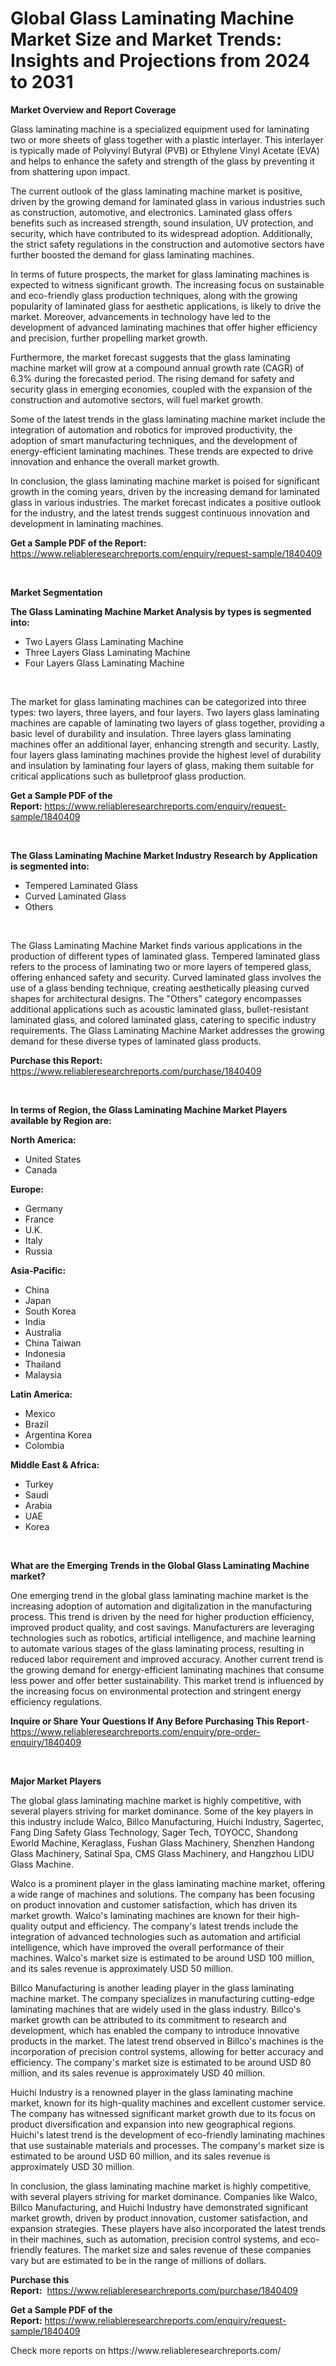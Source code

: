 <p><h1>Global Glass Laminating Machine Market Size and Market Trends: Insights and Projections from 2024 to 2031</h1></p><p><strong>Market Overview and Report Coverage</strong></p>
<p><p>Glass laminating machine is a specialized equipment used for laminating two or more sheets of glass together with a plastic interlayer. This interlayer is typically made of Polyvinyl Butyral (PVB) or Ethylene Vinyl Acetate (EVA) and helps to enhance the safety and strength of the glass by preventing it from shattering upon impact.</p><p>The current outlook of the glass laminating machine market is positive, driven by the growing demand for laminated glass in various industries such as construction, automotive, and electronics. Laminated glass offers benefits such as increased strength, sound insulation, UV protection, and security, which have contributed to its widespread adoption. Additionally, the strict safety regulations in the construction and automotive sectors have further boosted the demand for glass laminating machines.</p><p>In terms of future prospects, the market for glass laminating machines is expected to witness significant growth. The increasing focus on sustainable and eco-friendly glass production techniques, along with the growing popularity of laminated glass for aesthetic applications, is likely to drive the market. Moreover, advancements in technology have led to the development of advanced laminating machines that offer higher efficiency and precision, further propelling market growth.</p><p>Furthermore, the market forecast suggests that the glass laminating machine market will grow at a compound annual growth rate (CAGR) of 6.3% during the forecasted period. The rising demand for safety and security glass in emerging economies, coupled with the expansion of the construction and automotive sectors, will fuel market growth.</p><p>Some of the latest trends in the glass laminating machine market include the integration of automation and robotics for improved productivity, the adoption of smart manufacturing techniques, and the development of energy-efficient laminating machines. These trends are expected to drive innovation and enhance the overall market growth.</p><p>In conclusion, the glass laminating machine market is poised for significant growth in the coming years, driven by the increasing demand for laminated glass in various industries. The market forecast indicates a positive outlook for the industry, and the latest trends suggest continuous innovation and development in laminating machines.</p></p>
<p><strong>Get a Sample PDF of the Report:</strong> <a href="https://www.reliableresearchreports.com/enquiry/request-sample/1840409">https://www.reliableresearchreports.com/enquiry/request-sample/1840409</a></p>
<p>&nbsp;</p>
<p><strong>Market Segmentation</strong></p>
<p><strong>The Glass Laminating Machine Market Analysis by types is segmented into:</strong></p>
<p><ul><li>Two Layers Glass Laminating Machine</li><li>Three Layers Glass Laminating Machine</li><li>Four Layers Glass Laminating Machine</li></ul></p>
<p>&nbsp;</p>
<p><p>The market for glass laminating machines can be categorized into three types: two layers, three layers, and four layers. Two layers glass laminating machines are capable of laminating two layers of glass together, providing a basic level of durability and insulation. Three layers glass laminating machines offer an additional layer, enhancing strength and security. Lastly, four layers glass laminating machines provide the highest level of durability and insulation by laminating four layers of glass, making them suitable for critical applications such as bulletproof glass production.</p></p>
<p><strong>Get a Sample PDF of the Report:</strong>&nbsp;<a href="https://www.reliableresearchreports.com/enquiry/request-sample/1840409">https://www.reliableresearchreports.com/enquiry/request-sample/1840409</a></p>
<p>&nbsp;</p>
<p><strong>The Glass Laminating Machine Market Industry Research by Application is segmented into:</strong></p>
<p><ul><li>Tempered Laminated Glass</li><li>Curved Laminated Glass</li><li>Others</li></ul></p>
<p>&nbsp;</p>
<p><p>The Glass Laminating Machine Market finds various applications in the production of different types of laminated glass. Tempered laminated glass refers to the process of laminating two or more layers of tempered glass, offering enhanced safety and security. Curved laminated glass involves the use of a glass bending technique, creating aesthetically pleasing curved shapes for architectural designs. The "Others" category encompasses additional applications such as acoustic laminated glass, bullet-resistant laminated glass, and colored laminated glass, catering to specific industry requirements. The Glass Laminating Machine Market addresses the growing demand for these diverse types of laminated glass products.</p></p>
<p><strong>Purchase this Report:</strong>&nbsp; <a href="https://www.reliableresearchreports.com/purchase/1840409">https://www.reliableresearchreports.com/purchase/1840409</a></p>
<p>&nbsp;</p>
<p><strong>In terms of Region, the Glass Laminating Machine Market Players available by Region are:</strong></p>
<p>
    <p> <strong> North America: </strong>
        <ul>
            <li>United States</li>
            <li>Canada</li>
        </ul>
        </p> 
    <p> <strong> Europe: </strong>
        <ul>
            <li>Germany</li>
            <li>France</li>
            <li>U.K.</li>
            <li>Italy</li>
            <li>Russia</li>
        </ul>
        </p> 
    <p> <strong> Asia-Pacific: </strong>
        <ul>
            <li>China</li>
            <li>Japan</li>
            <li>South Korea</li>
            <li>India</li>
            <li>Australia</li>
            <li>China Taiwan</li>
            <li>Indonesia</li>
            <li>Thailand</li>
            <li>Malaysia</li>
        </ul>
        </p> 
    <p> <strong> Latin America: </strong>
        <ul>
            <li>Mexico</li>
            <li>Brazil</li>
            <li>Argentina Korea</li>
            <li>Colombia</li>
        </ul>
        </p> 
    <p> <strong> Middle East & Africa: </strong>
        <ul>
            <li>Turkey</li>
            <li>Saudi</li>
            <li>Arabia</li>
            <li>UAE</li>
            <li>Korea</li>
        </ul>
    </p>
    </p>
<p>&nbsp;</p>
<p><strong>What are the Emerging Trends in the Global Glass Laminating Machine market?</strong></p>
<p><p>One emerging trend in the global glass laminating machine market is the increasing adoption of automation and digitalization in the manufacturing process. This trend is driven by the need for higher production efficiency, improved product quality, and cost savings. Manufacturers are leveraging technologies such as robotics, artificial intelligence, and machine learning to automate various stages of the glass laminating process, resulting in reduced labor requirement and improved accuracy. Another current trend is the growing demand for energy-efficient laminating machines that consume less power and offer better sustainability. This market trend is influenced by the increasing focus on environmental protection and stringent energy efficiency regulations.</p></p>
<p><strong>Inquire or Share Your Questions If Any Before Purchasing This Report</strong>- <a href="https://www.reliableresearchreports.com/enquiry/pre-order-enquiry/1840409">https://www.reliableresearchreports.com/enquiry/pre-order-enquiry/1840409</a></p>
<p>&nbsp;</p>
<p><strong>Major Market Players</strong></p>
<p><p>The global glass laminating machine market is highly competitive, with several players striving for market dominance. Some of the key players in this industry include Walco, Billco Manufacturing, Huichi Industry, Sagertec, Fang Ding Safety Glass Technology, Sager Tech, TOYOCC, Shandong Eworld Machine, Keraglass, Fushan Glass Machinery, Shenzhen Handong Glass Machinery, Satinal Spa, CMS Glass Machinery, and Hangzhou LIDU Glass Machine.</p><p>Walco is a prominent player in the glass laminating machine market, offering a wide range of machines and solutions. The company has been focusing on product innovation and customer satisfaction, which has driven its market growth. Walco's laminating machines are known for their high-quality output and efficiency. The company's latest trends include the integration of advanced technologies such as automation and artificial intelligence, which have improved the overall performance of their machines. Walco's market size is estimated to be around USD 100 million, and its sales revenue is approximately USD 50 million.</p><p>Billco Manufacturing is another leading player in the glass laminating machine market. The company specializes in manufacturing cutting-edge laminating machines that are widely used in the glass industry. Billco's market growth can be attributed to its commitment to research and development, which has enabled the company to introduce innovative products in the market. The latest trend observed in Billco's machines is the incorporation of precision control systems, allowing for better accuracy and efficiency. The company's market size is estimated to be around USD 80 million, and its sales revenue is approximately USD 40 million.</p><p>Huichi Industry is a renowned player in the glass laminating machine market, known for its high-quality machines and excellent customer service. The company has witnessed significant market growth due to its focus on product diversification and expansion into new geographical regions. Huichi's latest trend is the development of eco-friendly laminating machines that use sustainable materials and processes. The company's market size is estimated to be around USD 60 million, and its sales revenue is approximately USD 30 million.</p><p>In conclusion, the glass laminating machine market is highly competitive, with several players striving for market dominance. Companies like Walco, Billco Manufacturing, and Huichi Industry have demonstrated significant market growth, driven by product innovation, customer satisfaction, and expansion strategies. These players have also incorporated the latest trends in their machines, such as automation, precision control systems, and eco-friendly features. The market size and sales revenue of these companies vary but are estimated to be in the range of millions of dollars.</p></p>
<p><strong>Purchase this Report:</strong>&nbsp;&nbsp;<a href="https://www.reliableresearchreports.com/purchase/1840409">https://www.reliableresearchreports.com/purchase/1840409</a></p>
<p></p>
<p><strong>Get a Sample PDF of the Report:</strong>&nbsp;<a href="https://www.reliableresearchreports.com/enquiry/request-sample/1840409">https://www.reliableresearchreports.com/enquiry/request-sample/1840409</a></p>
<p>Check more reports on https://www.reliableresearchreports.com/</p>
